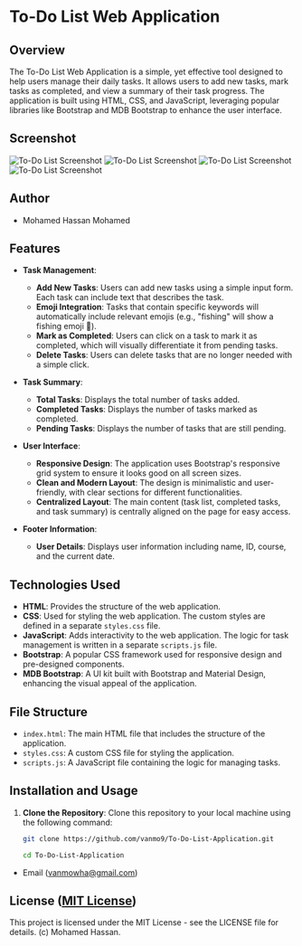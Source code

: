 # To-Do List Web Application

## Overview

The To-Do List Web Application is a simple, yet effective tool designed to help users manage their daily tasks. It allows users to add new tasks, mark tasks as completed, and view a summary of their task progress. The application is built using HTML, CSS, and JavaScript, leveraging popular libraries like Bootstrap and MDB Bootstrap to enhance the user interface.

## Screenshot

![To-Do List Screenshot](screenshot1.png)
![To-Do List Screenshot](screenshot2.png)
![To-Do List Screenshot](screenshot3.png)
![To-Do List Screenshot](screenshot4.png)



## Author 

*   Mohamed Hassan Mohamed

## Features

- **Task Management**:
  - **Add New Tasks**: Users can add new tasks using a simple input form. Each task can include text that describes the task.
  - **Emoji Integration**: Tasks that contain specific keywords will automatically include relevant emojis (e.g., "fishing" will show a fishing emoji 🎣).
  - **Mark as Completed**: Users can click on a task to mark it as completed, which will visually differentiate it from pending tasks.
  - **Delete Tasks**: Users can delete tasks that are no longer needed with a simple click.

- **Task Summary**:
  - **Total Tasks**: Displays the total number of tasks added.
  - **Completed Tasks**: Displays the number of tasks marked as completed.
  - **Pending Tasks**: Displays the number of tasks that are still pending.

- **User Interface**:
  - **Responsive Design**: The application uses Bootstrap's responsive grid system to ensure it looks good on all screen sizes.
  - **Clean and Modern Layout**: The design is minimalistic and user-friendly, with clear sections for different functionalities.
  - **Centralized Layout**: The main content (task list, completed tasks, and task summary) is centrally aligned on the page for easy access.

- **Footer Information**:
  - **User Details**: Displays user information including name, ID, course, and the current date.

## Technologies Used

- **HTML**: Provides the structure of the web application.
- **CSS**: Used for styling the web application. The custom styles are defined in a separate `styles.css` file.
- **JavaScript**: Adds interactivity to the web application. The logic for task management is written in a separate `scripts.js` file.
- **Bootstrap**: A popular CSS framework used for responsive design and pre-designed components.
- **MDB Bootstrap**: A UI kit built with Bootstrap and Material Design, enhancing the visual appeal of the application.

## File Structure


- `index.html`: The main HTML file that includes the structure of the application.
- `styles.css`: A custom CSS file for styling the application.
- `scripts.js`: A JavaScript file containing the logic for managing tasks.

## Installation and Usage

1. **Clone the Repository**: Clone this repository to your local machine using the following command:

   ```bash
   git clone https://github.com/vanmo9/To-Do-List-Application.git

   cd To-Do-List-Application

* Email (vanmowha@gmail.com)


## License ([MIT License]())
This project is licensed under the MIT License - see the LICENSE file for details. (c) Mohamed Hassan.